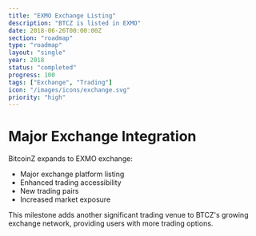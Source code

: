 ```yaml
---
title: "EXMO Exchange Listing"
description: "BTCZ is listed in EXMO"
date: 2018-06-26T00:00:00Z
section: "roadmap"
type: "roadmap"
layout: "single"
year: 2018
status: "completed"
progress: 100
tags: ["Exchange", "Trading"]
icon: "/images/icons/exchange.svg"
priority: "high"
---
```


# Major Exchange Integration

BitcoinZ expands to EXMO exchange:
- Major exchange platform listing
- Enhanced trading accessibility
- New trading pairs
- Increased market exposure

This milestone adds another significant trading venue to BTCZ's growing exchange network, providing users with more trading options.
